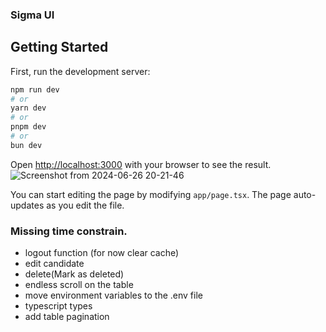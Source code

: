 ### Sigma UI

## Getting Started

First, run the development server:

```bash
npm run dev
# or
yarn dev
# or
pnpm dev
# or
bun dev
```

Open [http://localhost:3000](http://localhost:3000) with your browser to see the result.
![Screenshot from 2024-06-26 20-21-46](https://github.com/herbertUG/sigmaUI/assets/43681445/60169fb6-4945-459f-9759-555e6a860ed5)


You can start editing the page by modifying `app/page.tsx`. The page auto-updates as you edit the file.

<!-- What was missed -->
### Missing time constrain.
- logout function (for now clear cache)
- edit candidate
- delete(Mark as deleted)
- endless scroll on the table
- move environment variables to the .env file
- typescript types
- add table pagination
